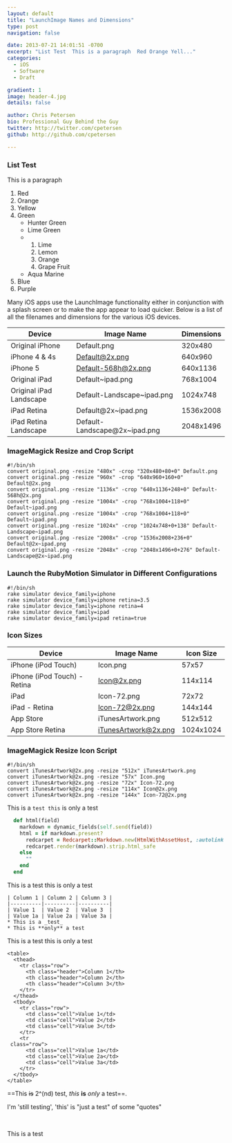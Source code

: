 ```yaml
---
layout: default
title: "LaunchImage Names and Dimensions"
type: post
navigation: false

date: 2013-07-21 14:01:51 -0700
excerpt: "List Test  This is a paragraph  Red Orange Yell..."
categories:
  - iOS
  - Software
  - Draft

gradient: 1
image: header-4.jpg
details: false

author: Chris Petersen
bio: Professional Guy Behind the Guy
twitter: http://twitter.com/cpetersen
github: http://github.com/cpetersen

---
```





### List Test

 This is a paragraph 

 1. Red
 1. Orange
 1. Yellow
 1. Green
    * Hunter Green
    * Lime Green
    * 
      1. Lime
      1. Lemon
      1. Orange
      1. Grape Fruit
    * Aqua Marine
 1. Blue
 1. Purple

 Many iOS apps use the LaunchImage functionality either in conjunction with a splash screen or to make the app appear to load quicker. Below is a list of all the filenames and dimensions for the various iOS devices. 

|__Device__|__Image Name__|__Dimensions__|
|---|---|---|
|Original iPhone|Default.png|320x480|
|iPhone 4 & 4s|Default@2x.png|640x960|
|iPhone 5|Default-568h@2x.png|640x1136|
|Original iPad|Default~ipad.png|768x1004|
|Original iPad Landscape|Default-Landscape~ipad.png|1024x748|
|iPad Retina|Default@2x~ipad.png|1536x2008|
|iPad Retina Landscape|Default-Landscape@2x~ipad.png|2048x1496|

### ImageMagick Resize and Crop Script

```
#!/bin/sh
convert original.png -resize "480x" -crop "320x480+80+0" Default.png
convert original.png -resize "960x" -crop "640x960+160+0" Default@2x.png
convert original.png -resize "1136x" -crop "640x1136+248+0" Default-568h@2x.png
convert original.png -resize "1004x" -crop "768x1004+118+0" Default~ipad.png
convert original.png -resize "1004x" -crop "768x1004+118+0" Default~ipad.png
convert original.png -resize "1024x" -crop "1024x748+0+138" Default-Landscape~ipad.png
convert original.png -resize "2008x" -crop "1536x2008+236+0" Default@2x~ipad.png
convert original.png -resize "2048x" -crop "2048x1496+0+276" Default-Landscape@2x~ipad.png
```

### Launch the RubyMotion Simulator in Different Configurations

```
#!/bin/sh
rake simulator device_family=iphone
rake simulator device_family=iphone retina=3.5 
rake simulator device_family=iphone retina=4
rake simulator device_family=ipad
rake simulator device_family=ipad retina=true
```

### Icon Sizes

|__Device__|__Image Name__|__Icon Size__|
|---|---|---|
|iPhone (iPod Touch)|Icon.png|57x57|
|iPhone (iPod Touch) - Retina|Icon@2x.png|114x114|
|iPad|Icon-72.png |72x72|
|iPad - Retina|Icon-72@2x.png |144x144|
|App Store|iTunesArtwork.png |512x512|
|App Store Retina|iTunesArtwork@2x.png |1024x1024|

### ImageMagick Resize Icon Script

```
#!/bin/sh
convert iTunesArtwork@2x.png -resize "512x" iTunesArtwork.png
convert iTunesArtwork@2x.png -resize "57x" Icon.png
convert iTunesArtwork@2x.png -resize "72x" Icon-72.png
convert iTunesArtwork@2x.png -resize "114x" Icon@2x.png
convert iTunesArtwork@2x.png -resize "144x" Icon-72@2x.png
```

 This is a `test this` is only a test 

```ruby
  def html(field)
    markdown = dynamic_fields(self.send(field))
    html = if markdown.present?
      redcarpet = Redcarpet::Markdown.new(HtmlWithAssetHost, :autolink => true, :space_after_headers => true, :tables => true)
      redcarpet.render(markdown).strip.html_safe
    else
      ""
    end
  end
```

 This is a test this is only a test

```
| Column 1 | Column 2 | Column 3 |
|----------|----------|----------|
| Value 1  | Value 2  | Value 3  |
| Value 1a | Value 2a | Value 3a |
* This is a _test_
* This is **only** a test
```

 This is a test this is only a test

```
<table>
  <thead>
    <tr class="row">
      <th class="header">Column 1</th>
      <th class="header">Column 2</th>
      <th class="header">Column 3</th>
    </tr>
  </thead>
  <tbody>
    <tr class="row">
      <td class="cell">Value 1</td>
      <td class="cell">Value 2</td>
      <td class="cell">Value 3</td>
    </tr>
    <tr
 class="row">
      <td class="cell">Value 1a</td>
      <td class="cell">Value 2a</td>
      <td class="cell">Value 3a</td>
    </tr>
  </tbody>
</table>
```

  ==This ~~is~~  2^(nd)  test,  *this*  __is__  _only_ a test==. 

 I'm 'still testing', 'this' is "just a test" of some "quotes" 

 ﻿ 

 This is a test 
